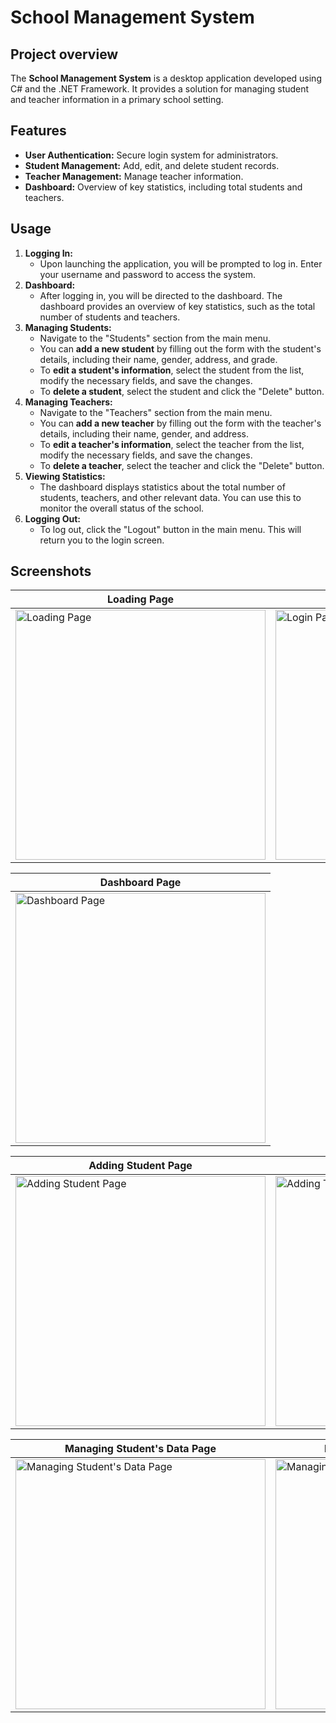 # School Management System

## Project overview

The **School Management System** is a desktop application developed using C# and the .NET Framework. It provides a solution for managing student and teacher information in a primary school setting.

## Features

- **User Authentication:** Secure login system for administrators.
- **Student Management:** Add, edit, and delete student records.
- **Teacher Management:** Manage teacher information.
- **Dashboard:** Overview of key statistics, including total students and teachers.

## Usage

1. **Logging In:**
   - Upon launching the application, you will be prompted to log in. Enter your username and password to access the system.
2. **Dashboard:**
   - After logging in, you will be directed to the dashboard. The dashboard provides an overview of key statistics, such as the total number of students and teachers.
3. **Managing Students:**
   - Navigate to the "Students" section from the main menu.
   - You can **add a new student** by filling out the form with the student's details, including their name, gender, address, and grade.
   - To **edit a student's information**, select the student from the list, modify the necessary fields, and save the changes.
   - To **delete a student**, select the student and click the "Delete" button.
4. **Managing Teachers:**
   - Navigate to the "Teachers" section from the main menu.
   - You can **add a new teacher** by filling out the form with the teacher's details, including their name, gender, and address.
   - To **edit a teacher's information**, select the teacher from the list, modify the necessary fields, and save the changes.
   - To **delete a teacher**, select the teacher and click the "Delete" button.
5. **Viewing Statistics:**
   - The dashboard displays statistics about the total number of students, teachers, and other relevant data. You can use this to monitor the overall status of the school.
6. **Logging Out:**
   - To log out, click the "Logout" button in the main menu. This will return you to the login screen.


## Screenshots

| Loading Page | Login Page |
| ------------ | ---------- |
| <img src="SchoolMangementSystem/Screenshots/Capture d'écran 2024-05-10 172518.png" alt="Loading Page" width="400"/> | <img src="SchoolMangementSystem/Screenshots/Capture d'écran 2024-05-10 170621.png" alt="Login Page" width="400"/> |

| Dashboard Page |
| -------------- |
| <img src="SchoolMangementSystem/Screenshots/Capture d'écran 2024-05-10 182057.png" alt="Dashboard Page" width="400"/> |

| Adding Student Page | Adding Teacher Page |
| ------------------- | ------------------- |
| <img src="SchoolMangementSystem/Screenshots/Capture d'écran 2024-05-10 182130.png" alt="Adding Student Page" width="400"/> | <img src="SchoolMangementSystem/Screenshots/Capture d'écran 2024-05-10 182159.png" alt="Adding Teacher Page" width="400"/> |

| Managing Student's Data Page | Managing Teacher's Data Page |
| ---------------------------- | ---------------------------- |
| <img src="SchoolMangementSystem/Screenshots/Capture d'écran 2024-05-10 170743.png" alt="Managing Student's Data Page" width="400"/> | <img src="SchoolMangementSystem/Screenshots/Capture d'écran 2024-05-10 170829.png" alt="Managing Teacher's Data Page" width="400"/> |



